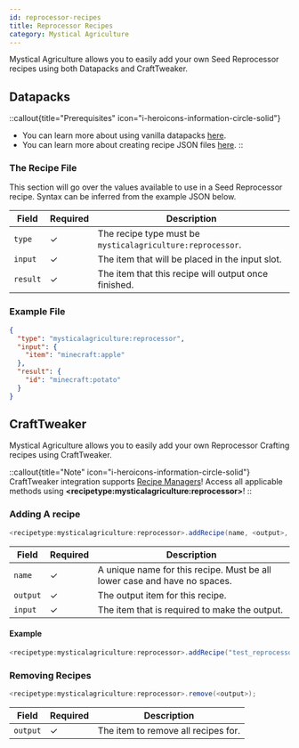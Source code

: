 ```yaml
---
id: reprocessor-recipes
title: Reprocessor Recipes
category: Mystical Agriculture
---
```


Mystical Agriculture allows you to easily add your own Seed Reprocessor recipes using both Datapacks and CraftTweaker.

## Datapacks

::callout{title="Prerequisites" icon="i-heroicons-information-circle-solid"}
- You can learn more about using vanilla datapacks <a href="https://minecraft.gamepedia.com/Data_pack" target="_blank">here</a>.
- You can learn more about creating recipe JSON files <a href="https://minecraft.gamepedia.com/Recipe" target="_blank">here</a>.
::

### The Recipe File

This section will go over the values available to use in a Seed Reprocessor recipe. Syntax can be inferred from the example JSON below.

| Field    | Required | Description                                                |
|----------|----------|------------------------------------------------------------|
| `type`   | ✓        | The recipe type must be `mysticalagriculture:reprocessor`. |
| `input`  | ✓        | The item that will be placed in the input slot.            |
| `result` | ✓        | The item that this recipe will output once finished.       |

### Example File

```json
{
  "type": "mysticalagriculture:reprocessor",
  "input": {
    "item": "minecraft:apple"
  },
  "result": {
    "id": "minecraft:potato"
  }
}
```

## CraftTweaker

Mystical Agriculture allows you to easily add your own Reprocessor Crafting recipes using CraftTweaker.

::callout{title="Note" icon="i-heroicons-information-circle-solid"}
CraftTweaker integration  supports <a href="https://docs.blamejared.com/1.20.1/en/tutorial/Recipes/RecipeManagers" target="_blank">Recipe Managers</a>! Access all applicable methods using **\<recipetype:mysticalagriculture:reprocessor\>**!
::

### Adding A recipe

```java
<recipetype:mysticalagriculture:reprocessor>.addRecipe(name, <output>, <input>);
```

| Field    | Required | Description                                                               |
|----------|----------|---------------------------------------------------------------------------|
| `name`   | ✓        | A unique name for this recipe. Must be all lower case and have no spaces. |
| `output` | ✓        | The output item for this recipe.                                          |
| `input`  | ✓        | The item that is required to make the output.                             |

#### Example

```java
<recipetype:mysticalagriculture:reprocessor>.addRecipe("test_reprocessor", <item:minecraft:apple>, <tag:item:c:ingots/iron>);
```

### Removing Recipes

```java
<recipetype:mysticalagriculture:reprocessor>.remove(<output>);
```

| Field    | Required | Description                         |
|----------|----------|-------------------------------------|
| `output` | ✓        | The item to remove all recipes for. |
